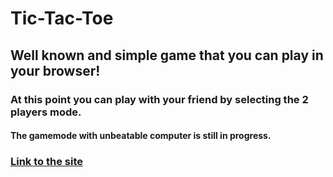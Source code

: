# Tic-Tac-Toe
## Well known and simple game that you can play in your browser!

### At this point you can play with your friend by selecting the 2 players mode.
#### The gamemode with unbeatable computer is still in progress.
### [Link to the site](https://ren0xx.github.io/Tic-Tac-Toe/index.html)

